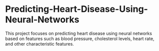 # Predicting-Heart-Disease-Using-Neural-Networks
This project focuses on predicting heart disease using neural networks based on features such as blood pressure, cholesterol levels, heart rate, and other characteristic features.
